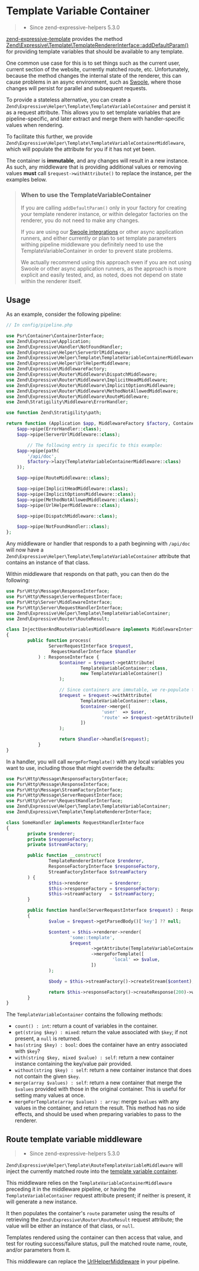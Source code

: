 # Template Variable Container

> - Since zend-expressive-helpers 5.3.0

[zend-expressive-template](../template/intro.md) provides the method
[Zend\Expressive\Template\TemplateRendererInterface::addDefaultParam()](../template/interface.md#default-params)
for providing template variables that should be available to any template.

One common use case for this is to set things such as the current user, current
section of the website, currently matched route, etc. Unfortunately, because the
method changes the internal state of the renderer, this can cause problems in an
async environment, such as [Swoole](https://docs.zendframework.com/zend-expressive-swoole), 
where those changes will persist for parallel and subsequent requests.

To provide a stateless alternative, you can create a `Zend\Expressive\Helper\Template\TemplateVariableContainer`
and persist it as a request attribute. This allows you to set template variables
that are pipeline-specific, and later extract and merge them with
handler-specific values when rendering.

To facilitate this further, we provide `Zend\Expressive\Helper\Template\TemplateVariableContainerMiddleware`,
which will populate the attribute for you if it has not yet been.

The container is **immutable**, and any changes will result in a new instance.
As such, any middleware that is providing additional values or removing values
**must** call `$request->withAttribute()` to replace the instance, per the
examples below.

> ### When to use the TemplateVariableContainer
>
> If you are calling `addDefaultParam()` only in your factory for creating your
> template renderer instance, or within delegator factories on the renderer,
> you do not need to make any changes.
>
> If you are using our [Swoole integrations](https://docs.zendframework.com/zend-expressive-swoole)
> or other async application runners, and either currently or plan to set
> template parameters withing pipeline middleware you definitely need to use the
> TemplateVariableContainer in order to prevent state problems.
>
> We actually recommend using this approach even if you are not using Swoole or
> other async application runners, as the approach is more explicit and easily
> tested, and, as noted, does not depend on state within the renderer itself.

## Usage

As an example, consider the following pipeline:

```php
// In config/pipeline.php

use Psr\Container\ContainerInterface;
use Zend\Expressive\Application;
use Zend\Expressive\Handler\NotFoundHandler;
use Zend\Expressive\Helper\ServerUrlMiddleware;
use Zend\Expressive\Helper\Template\TemplateVariableContainerMiddleware;
use Zend\Expressive\Helper\UrlHelperMiddleware;
use Zend\Expressive\MiddlewareFactory;
use Zend\Expressive\Router\Middleware\DispatchMiddleware;
use Zend\Expressive\Router\Middleware\ImplicitHeadMiddleware;
use Zend\Expressive\Router\Middleware\ImplicitOptionsMiddleware;
use Zend\Expressive\Router\Middleware\MethodNotAllowedMiddleware;
use Zend\Expressive\Router\Middleware\RouteMiddleware;
use Zend\Stratigility\Middleware\ErrorHandler;

use function Zend\Stratigility\path;

return function (Application $app, MiddlewareFactory $factory, ContainerInterface $container) : void {
    $app->pipe(ErrorHandler::class);
    $app->pipe(ServerUrlMiddleware::class);

		// The following entry is specific to this example:
    $app->pipe(path(
        '/api/doc',
        $factory->lazy(TemplateVariableContainerMiddleware::class)
    ));

    $app->pipe(RouteMiddleware::class);

    $app->pipe(ImplicitHeadMiddleware::class);
    $app->pipe(ImplicitOptionsMiddleware::class);
    $app->pipe(MethodNotAllowedMiddleware::class);
    $app->pipe(UrlHelperMiddleware::class);

    $app->pipe(DispatchMiddleware::class);

    $app->pipe(NotFoundHandler::class);
};
```

Any middleware or handler that responds to a path beginning with `/api/doc` will
now have a `Zend\Expressive\Helper\Template\TemplateVariableContainer` attribute
that contains an instance of that class.

Within middleware that responds on that path, you can then do the following:

```php
use Psr\Http\Message\ResponseInterface;
use Psr\Http\Message\ServerRequestInterface;
use Psr\Http\Server\MiddlewareInterface;
use Psr\Http\Server\RequestHandlerInterface;
use Zend\Expressive\Helper\Template\TemplateVariableContainer;
use Zend\Expressive\Router\RouteResult;

class InjectUserAndRouteVariablesMiddleware implements MiddlewareInterface
{
		public function process(
				ServerRequestInterface $request,
				 RequestHandlerInterface $handler
			) : ResponseInterface {
					$container = $request->getAttribute(
							TemplateVariableContainer::class,
							new TemplateVariableContainer()
					);

					// Since containers are immutable, we re-populate the request:
					$request = $request->withAttribute(
							TemplateVariableContainer::class,
							$container->merge([
									'user'  => $user,
									'route' => $request->getAttribute(RouteResult::class),
							])
					);

					return $handler->handle($request);
			}
}
```

In a handler, you will call `mergeForTemplate()` with any local variables you
want to use, including those that might override the defaults:

```php
use Psr\Http\Message\ResponseFactoryInterface;
use Psr\Http\Message\ResponseInterface;
use Psr\Http\Message\StreamFactoryInterface;
use Psr\Http\Message\ServerRequestInterface;
use Psr\Http\Server\RequestHandlerInterface;
use Zend\Expressive\Helper\Template\TemplateVariableContainer;
use Zend\Expressive\Template\TemplateRendererInterface;

class SomeHandler implements RequestHandlerInterface
{
		private $renderer;
		private $responseFactory;
		private $streamFactory;

		public function __construct(
				TemplateRendererInterface $renderer,
				ResponseFactoryInterface $responseFactory,
				StreamFactoryInterface $streamFactory
		) {
				$this->renderer        = $renderer;
				$this->responseFactory = $responseFactory;
				$this->streamFactory   = $streamFactory;
		}

		public function handle(ServerRequestInterface $request) : ResponseInterface
		{
				$value = $request->getParsedBody()['key'] ?? null;

				$content = $this->renderer->render(
						'some::template',
						$request
								->getAttribute(TemplateVariableContainer::class)
								->mergeForTemplate([
										'local' => $value,
								])
				);

				$body = $this->streamFactory()->createStream($content);

				return $this->responseFactory()->createResponse(200)->withBody($body);
		}
}
```

The `TemplateVariableContainer` contains the following methods:

- `count() : int`: return a count of variables in the container.
- `get(string $key) : mixed`: return the value associated with `$key`; if not
  present, a `null` is returned.
- `has(string $key) : bool`: does the container have an entry associated with
  `$key`?
- `with(string $key, mixed $value) : self`: return a new container instance
  containing the key/value pair provided.
- `without(string $key) : self`: return a new container instance that does not
  contain the given `$key`.
- `merge(array $values) : self`: return a new container that merge the `$values`
  provided with those in the original container. This is useful for setting
  many values at once.
- `mergeForTemplate(array $values) : array`: merge `$values` with any values in
  the container, and return the result. This method has no side effects, and
  should be used when preparing variables to pass to the renderer.

## Route template variable middleware

> - Since zend-expressive-helpers 5.3.0

`Zend\Expressive\Helper\Template\RouteTemplateVariableMiddleware` will inject
the currently matched route into the [template variable container](#template-variable-container).

This middleware relies on the `TemplateVariableContainerMiddleware` preceding
it in the middleware pipeline, or having the `TemplateVariableContainer`
request attribute present; if neither is present, it will generate a new
instance.

It then populates the container's `route` parameter using the results of
retrieving the `Zend\Expressive\Router\RouteResult` request attribute; the value
will be either an instance of that class, or `null`.

Templates rendered using the container can then access that value, and test for
routing success/failure status, pull the matched route name, route, and/or
parameters from it.

This middleware can replace the [UrlHelperMiddleware](url-helper.md) in your
pipeline.
